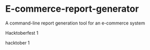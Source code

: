 # E-commerce-report-generator
A command-line report generation tool for an e-commerce system

Hacktoberfest 1

hacktober 1
